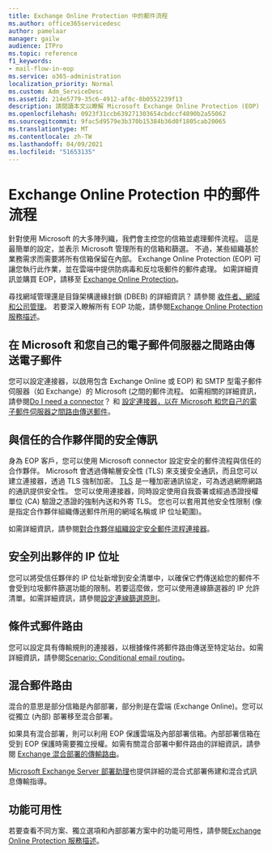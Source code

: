 ```yaml
---
title: Exchange Online Protection 中的郵件流程
ms.author: office365servicedesc
author: pamelaar
manager: gailw
audience: ITPro
ms.topic: reference
f1_keywords:
- mail-flow-in-eop
ms.service: o365-administration
localization_priority: Normal
ms.custom: Adm_ServiceDesc
ms.assetid: 214e5779-35c6-4912-af0c-8b0552239f13
description: 請閱讀本文以瞭解 Microsoft Exchange Online Protection (EOP) 中的郵件流程。
ms.openlocfilehash: 0923f31ccb639271303654cbdccf4890b2a55062
ms.sourcegitcommit: 9fac5d9579e3b370b15384b36d0f1805cab20065
ms.translationtype: MT
ms.contentlocale: zh-TW
ms.lasthandoff: 04/09/2021
ms.locfileid: "51653135"
---
```

# <a name="mail-flow-in-exchange-online-protection"></a>Exchange Online Protection 中的郵件流程

針對使用 Microsoft 的大多陣列織，我們會主控您的信箱並處理郵件流程。 這是最簡單的設定，並表示 Microsoft 管理所有的信箱和篩選。 不過，某些組織基於業務需求而需要將所有信箱保留在內部。 Exchange Online Protection (EOP) 可讓您執行此作業，並在雲端中提供防病毒和反垃圾郵件的郵件處理。 如需詳細資訊並購買 EOP，請移至 [Exchange Online Protection](https://products.office.com/exchange/exchange-email-security-spam-protection)。
  
尋找網域管理還是目錄架構邊緣封鎖 (DBEB) 的詳細資訊？ 請參閱 [收件者、網域和公司管理](recipient-domain-and-company-management.md)。 若要深入瞭解所有 EOP 功能，請參閱[Exchange Online Protection 服務描述](exchange-online-protection-service-description.md)。
  
## <a name="routing-email-between-microsoft-and-your-own-email-servers"></a>在 Microsoft 和您自己的電子郵件伺服器之間路由傳送電子郵件

您可以設定連接器，以啟用包含 Exchange Online 或 EOP) 和 SMTP 型電子郵件伺服器（如 Exchange）的 Microsoft (之間的郵件流程。 如需相關的詳細資訊，請參閱[Do I need a connector](/exchange/mail-flow-best-practices/use-connectors-to-configure-mail-flow/do-i-need-to-create-a-connector)？ 和 [設定連接器，以在 Microsoft 和您自己的電子郵件伺服器之間路由傳送郵件](/exchange/mail-flow-best-practices/use-connectors-to-configure-mail-flow/set-up-connectors-to-route-mail)。
  
## <a name="secure-messaging-with-a-trusted-partner"></a>與信任的合作夥伴間的安全傳訊

身為 EOP 客戶，您可以使用 Microsoft connector 設定安全的郵件流程與信任的合作夥伴。 Microsoft 會透過傳輸層安全性 (TLS) 來支援安全通訊，而且您可以建立連接器，透過 TLS 強制加密。 [TLS](/microsoft-365/compliance/exchange-online-uses-tls-to-secure-email-connections) 是一種加密通訊協定，可為透過網際網路的通訊提供安全性。 您可以使用連接器，同時設定使用自我簽署或經過憑證授權單位 (CA) 驗證之憑證的強制內送和外寄 TLS。 您也可以套用其他安全性限制 (像是指定合作夥伴組織傳送郵件所用的網域名稱或 IP 位址範圍)。 
  
如需詳細資訊，請參閱[對合作夥伴組織設定安全郵件流程連接器](/exchange/mail-flow-best-practices/use-connectors-to-configure-mail-flow/set-up-connectors-for-secure-mail-flow-with-a-partner)。
  
## <a name="safe-listing-a-partners-ip-address"></a>安全列出夥伴的 IP 位址

您可以將受信任夥伴的 IP 位址新增到安全清單中，以確保它們傳送給您的郵件不會受到垃圾郵件篩選功能的限制。若要這麼做，您可以使用連線篩選器的 IP 允許清單。如需詳細資訊，請參閱[設定連線篩選原則](/microsoft-365/security/office-365-security/configure-the-connection-filter-policy)。
  
## <a name="conditional-mail-routing"></a>條件式郵件路由

您可以設定具有傳輸規則的連接器，以根據條件將郵件路由傳送至特定站台。如需詳細資訊，請參閱[Scenario: Conditional email routing](/exchange/mail-flow-best-practices/use-connectors-to-configure-mail-flow/conditional-mail-routing)。
  
## <a name="hybrid-mail-routing"></a>混合郵件路由

混合的意思是部分信箱是內部部署，部分則是在雲端 (Exchange Online)。您可以從獨立 (內部) 部署移至混合部署。
  
如果具有混合部署，則可以利用 EOP 保護雲端及內部部署信箱。內部部署信箱在受到 EOP 保護時需要獨立授權。如需有關混合部署中郵件路由的詳細資訊，請參閱 [Exchange 混合部署的傳輸路由](/exchange/transport-routing)。
  
[Microsoft Exchange Server 部署助理](/exchange/exchange-deployment-assistant)也提供詳細的混合式部署佈建和混合式訊息傳輸指導。 
  
## <a name="feature-availability"></a>功能可用性

若要查看不同方案、獨立選項和內部部署方案中的功能可用性，請參閱[Exchange Online Protection 服務描述](exchange-online-protection-service-description.md)。
